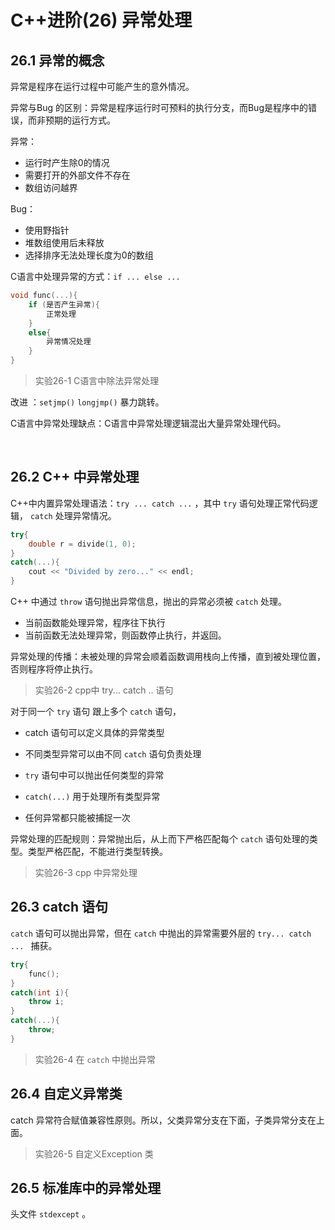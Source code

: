 # C++进阶(26) 异常处理

## 26.1 异常的概念

异常是程序在运行过程中可能产生的意外情况。

异常与Bug 的区别：异常是程序运行时可预料的执行分支，而Bug是程序中的错误，而非预期的运行方式。

异常：

- 运行时产生除0的情况
- 需要打开的外部文件不存在
- 数组访问越界

Bug：

- 使用野指针
- 堆数组使用后未释放
- 选择排序无法处理长度为0的数组

C语言中处理异常的方式：`if ... else ... `

```C
void func(...){
    if (是否产生异常){
        正常处理
    }
    else{
		异常情况处理   
    }
}
```

> 实验26-1 C语言中除法异常处理



改进 ：`setjmp()`  `longjmp()` 暴力跳转。

C语言中异常处理缺点：C语言中异常处理逻辑混出大量异常处理代码。

</br>

## 26.2 C++ 中异常处理

C++中内置异常处理语法：`try ... catch ...` ，其中 `try`  语句处理正常代码逻辑， `catch` 处理异常情况。

```C++
try{
    double r = divide(1, 0);
}
catch(...){
    cout << "Divided by zero..." << endl;
}
```

C++ 中通过 `throw` 语句抛出异常信息，抛出的异常必须被 `catch` 处理。

- 当前函数能处理异常，程序往下执行
- 当前函数无法处理异常，则函数停止执行，并返回。

异常处理的传播：未被处理的异常会顺着函数调用栈向上传播，直到被处理位置，否则程序将停止执行。

> 实验26-2 cpp中 try... catch .. 语句



对于同一个 `try` 语句 跟上多个 `catch` 语句，

- catch 语句可以定义具体的异常类型

- 不同类型异常可以由不同 `catch` 语句负责处理

-  `try` 语句中可以抛出任何类型的异常

- `catch(...)` 用于处理所有类型异常

- 任何异常都只能被捕捉一次

  

异常处理的匹配规则：异常抛出后，从上而下严格匹配每个 `catch` 语句处理的类型。类型严格匹配，不能进行类型转换。

> 实验26-3 cpp 中异常处理



## 26.3 catch 语句

`catch` 语句可以抛出异常，但在 `catch` 中抛出的异常需要外层的 `try... catch ... ` 捕获。

```C++
try{
    func();
}
catch(int i){
    throw i;
}
catch(...){
    throw;
}
```

> 实验26-4 在 `catch` 中抛出异常



## 26.4 自定义异常类

catch 异常符合赋值兼容性原则。所以，父类异常分支在下面，子类异常分支在上面。

> 实验26-5 自定义Exception 类



## 26.5 标准库中的异常处理

头文件 `stdexcept` 。













